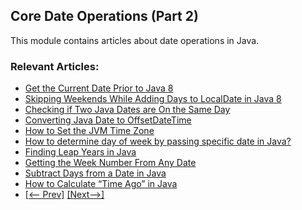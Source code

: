 ## Core Date Operations (Part 2)
This module contains articles about date operations in Java.

### Relevant Articles:

- [Get the Current Date Prior to Java 8](https://www.baeldung.com/java-get-the-current-date-legacy)
- [Skipping Weekends While Adding Days to LocalDate in Java 8](https://www.baeldung.com/java-localdate-add-days-skip-weekends)
- [Checking if Two Java Dates are On the Same Day](https://www.baeldung.com/java-check-two-dates-on-same-day)
- [Converting Java Date to OffsetDateTime](https://www.baeldung.com/java-convert-date-to-offsetdatetime)
- [How to Set the JVM Time Zone](https://www.baeldung.com/java-jvm-time-zone)
- [How to determine day of week by passing specific date in Java?](https://www.baeldung.com/java-get-day-of-week)
- [Finding Leap Years in Java](https://www.baeldung.com/java-leap-year)
- [Getting the Week Number From Any Date](https://www.baeldung.com/java-get-week-number)
- [Subtract Days from a Date in Java](https://www.baeldung.com/java-subtract-days-from-date)
- [How to Calculate “Time Ago” in Java](https://www.baeldung.com/java-calculate-time-ago)
- [[<-- Prev]](/core-java-modules/core-java-date-operations-1) [[Next-->]](/core-java-modules/core-java-date-operations-3)
